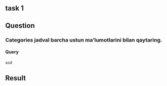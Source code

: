 ## task 1
## Question
### Categories jadval barcha ustun ma’lumotlarini bilan qaytaring.
#### Query
```
asd
```
## Result
